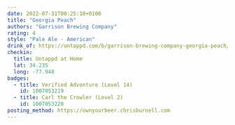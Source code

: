 ```yaml
---
date: 2022-07-31T00:25:10+0100
title: "Georgia Peach"
authors: "Garrison Brewing Company"
rating: 4
style: "Pale Ale - American"
drink_of: https://untappd.com/b/garrison-brewing-company-georgia-peach/
checkin:
  title: Untappd at Home
  lat: 34.235
  long: -77.948
badges:
  - title: Verified Adventure (Level 14)
    id: 1007053219
  - title: Carl the Crowler (Level 2)
    id: 1007053220
posting_method: https://ownyourbeer.chrisburnell.com
---
```

